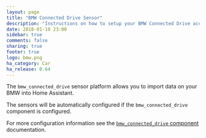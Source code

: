 ```yaml
---
layout: page
title: "BMW Connected Drive Sensor"
description: "Instructions on how to setup your BMW Connected Drive account with Home Assistant."
date: 2018-01-10 23:00
sidebar: true
comments: false
sharing: true
footer: true
logo: bmw.png
ha_category: Car
ha_release: 0.64
---
```



The `bmw_connected_drive` sensor platform allows you to import data on your BMW into Home Assistant.

The sensors will be automatically configured if the `bmw_connected_drive` component is configured.

For more configuration information see the [`bmw_connected_drive` component](/components/bmw_connected_drive/) documentation.
